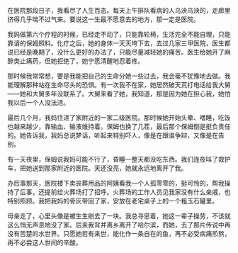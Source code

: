 在医院那段日子，我看尽了人生百态。每天上午排队看病的人乌泱乌泱的，走廊里挤得几乎喘不过气来。要说这一生最不愿意去的地方，那一定是医院。

我妈做第六个疗程的时候，已经走不动了，只能靠轮椅，生活完全不能自理，只能靠请的保姆照料。化疗之后，她的身体一天天垮下去，去过几家三甲医院，医生都说已经是晚期了，没什么更好的办法了，只能尽量减轻她的痛苦。医生给她开了麻醉类止痛药，但她拒绝了，她宁愿清醒地忍着疼。

那时候我常常想，要是我能把自己的生命分她一些过去，我会毫不犹豫地去做。我能理解那种站在生命尽头的恐惧。有一次我不在家，她居然破天荒打电话给我大舅——她和大舅多年没联系了。大舅来看了她，我知道，那是因为她在担心我，她怕我以后一个人没法活。

最后几个月，我妈住进了家附近的一家二级医院。那时候她开始头晕、嗜睡，吃饭也越来越少，靠输血、输液维持着。保姆也换了几茬，最后那个保姆倒是挺负责任的。她告诉我，我妈总说梦话，听起来特别吓人，像是在跟谁争辩，又像是在告别。

有一天夜里，保姆说我妈可能不行了，昏睡一整天都没吃东西。我们连夜叫了救护车，把她送到那家附近的医院。天还没亮，她就永远地离开了我。

办后事那天，医院楼下卖丧葬用品的阿姨看我一个人孤零零的，挺可怜的，帮我操持了后事，还提前给火葬场打了招呼。火葬场的工作人员见我家没有什么亲戚，也特别照顾。我把我妈的骨灰带回了家，安放在老宅桌子上的一个粗玉石罐里。

母亲走了，心里头像是被生生剜去了一块。我总寻思着，她这一辈子操劳，不该就这么悄无声息地没了家。后来我背井离乡离开了哈尔滨，而她，去了那片传说中再没有苦楚的水世界。只愿她若有来世，能化作一条自在的鱼，再不必受病痛煎熬，再不必尝这人世间的辛酸。